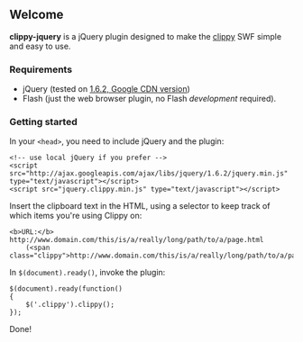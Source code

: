 ## Welcome ##

**clippy-jquery** is a jQuery plugin designed to make the [clippy][1] SWF simple and easy to use.

### Requirements ###

 * jQuery (tested on [1.6.2, Google CDN version][2])
 * Flash (just the web browser plugin, no Flash *development* required).

### Getting started ###

In your `<head>`, you need to include jQuery and the plugin:
	
	<!-- use local jQuery if you prefer -->
	<script src="http://ajax.googleapis.com/ajax/libs/jquery/1.6.2/jquery.min.js" type="text/javascript"></script>
	<script src="jquery.clippy.min.js" type="text/javascript"></script>
	
Insert the clipboard text in the HTML, using a selector to keep track of which items you're using Clippy on:

	<b>URL:</b> http://www.domain.com/this/is/a/really/long/path/to/a/page.html 
		(<span class="clippy">http://www.domain.com/this/is/a/really/long/path/to/a/page.html</span>)

In `$(document).ready()`, invoke the plugin: 

	$(document).ready(function()
	{
		$('.clippy').clippy();
	});
	
Done!


  [1]: https://github.com/mojombo/clippy
  [2]: http://ajax.googleapis.com/ajax/libs/jquery/1.6.2/jquery.min.js